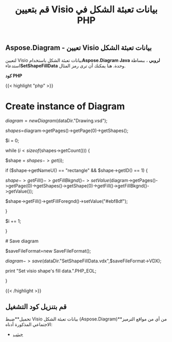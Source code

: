 ﻿---
title: قم بتعيين Visio بيانات تعبئة الشكل في PHP
type: docs
weight: 130
url: /ar/java/set-visio-shape-s-fill-data-in-php/
---
## **Aspose.Diagram - تعيين Visio بيانات تعبئة الشكل**
 لتعيين Visio بيانات تعبئة الشكل باستخدام**Aspose.Diagram Java لروبي** ، ببساطة استدعاء**SetShapeFillData** وحدة. هنا يمكنك أن ترى رمز المثال.

**كود PHP**

{{< highlight "php" >}}

 # Create instance of Diagram

$diagram = new Diagram($dataDir."Drawing.vsd");

$shapes=$diagram->getPages()->getPage(0)->getShapes();

$i = 0;

while ($i<sizeof($shapes->getCount())) {

$shape = $shapes->get($i);

if ($shape->getNameU() == "rectangle" && $shape->getID() == 1) {

$shape->getFill()->getFillBkgnd()->setValue($diagram->getPages()->getPage(0)->getShapes()->getShape(0)->getFill()->getFillBkgnd()->getValue());

$shape->getFill()->getFillForegnd()->setValue("#ebf8df");

}

$i += 1;

}

\# Save diagram

$saveFileFormat=new SaveFileFormat();

$diagram->save($dataDir."SetShapeFillData.vdx",$saveFileFormat->VDX);

print "Set visio shape's fill data.".PHP_EOL;

}

{{< /highlight >}}
## **قم بتنزيل كود التشغيل**
 تحميل**ضبط Visio بيانات تعبئة الشكل (Aspose.Diagram)**من أي من مواقع الترميز الاجتماعي المذكورة أدناه:

- [جيثب](https://github.com/asposediagram/Aspose.Diagram-for-Java/blob/master/Plugins/Aspose_Diagram_Java_for_PHP/src/aspose/diagram/WorkingwithShapes/SetShapeFillData.php)

